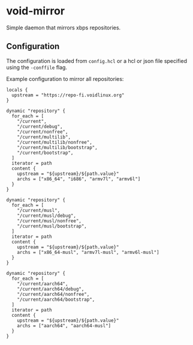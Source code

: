 # void-mirror

Simple daemon that mirrors xbps repositories.

## Configuration

The configuration is loaded from `config.hcl` or a hcl or json file specified using the `-conffile` flag.

Example configuration to mirror all repositories:

```hcl
locals {
  upstream = "https://repo-fi.voidlinux.org"
}

dynamic "repository" {
  for_each = [
    "/current",
    "/current/debug",
    "/current/nonfree",
    "/current/multilib",
    "/current/multilib/nonfree",
    "/current/multilib/bootstrap",
    "/current/bootstrap",
  ]
  iterator = path
  content {
    upstream = "${upstream}/${path.value}"
    archs = ["x86_64", "i686", "armv7l", "armv6l"]
  }
}

dynamic "repository" {
  for_each = [
    "/current/musl",
    "/current/musl/debug",
    "/current/musl/nonfree",
    "/current/musl/bootstrap",
  ]
  iterator = path
  content {
    upstream = "${upstream}/${path.value}"
    archs = ["x86_64-musl", "armv7l-musl", "armv6l-musl"]
  }
}

dynamic "repository" {
  for_each = [
    "/current/aarch64",
    "/current/aarch64/debug",
    "/current/aarch64/nonfree",
    "/current/aarch64/bootstrap",
  ]
  iterator = path
  content {
    upstream = "${upstream}/${path.value}"
    archs = ["aarch64", "aarch64-musl"]
  }
}
```
